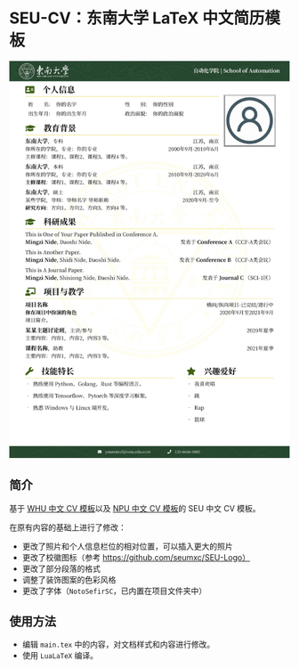# SEU-CV：东南大学 LaTeX 中文简历模板

![](./docs/CV-preview.jpg)

## 简介

基于 [WHU 中文 CV 模板](https://www.overleaf.com/latex/templates/whuwu-han-da-xue-zhong-wen-jian-li-mo-ban/dbkvxrqjmzpd)以及 [NPU 中文 CV 模板](https://www.overleaf.com/latex/templates/npu-cv/mncqzxhvfzrx)的 SEU 中文 CV 模板。

在原有内容的基础上进行了修改：

- 更改了照片和个人信息栏位的相对位置，可以插入更大的照片
- 更改了校徽图标（参考 https://github.com/seumxc/SEU-Logo）
- 更改了部分段落的格式
- 调整了装饰图案的色彩风格
- 更改了字体（`NotoSefirSC`，已内置在项目文件夹中）

## 使用方法

- 编辑 `main.tex` 中的内容，对文档样式和内容进行修改。
- 使用 `LuaLaTeX` 编译。